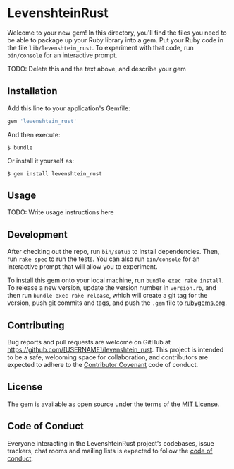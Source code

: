 # LevenshteinRust

Welcome to your new gem! In this directory, you'll find the files you need to be able to package up your Ruby library into a gem. Put your Ruby code in the file `lib/levenshtein_rust`. To experiment with that code, run `bin/console` for an interactive prompt.

TODO: Delete this and the text above, and describe your gem

## Installation

Add this line to your application's Gemfile:

```ruby
gem 'levenshtein_rust'
```

And then execute:

    $ bundle

Or install it yourself as:

    $ gem install levenshtein_rust

## Usage

TODO: Write usage instructions here

## Development

After checking out the repo, run `bin/setup` to install dependencies. Then, run `rake spec` to run the tests. You can also run `bin/console` for an interactive prompt that will allow you to experiment.

To install this gem onto your local machine, run `bundle exec rake install`. To release a new version, update the version number in `version.rb`, and then run `bundle exec rake release`, which will create a git tag for the version, push git commits and tags, and push the `.gem` file to [rubygems.org](https://rubygems.org).

## Contributing

Bug reports and pull requests are welcome on GitHub at https://github.com/[USERNAME]/levenshtein_rust. This project is intended to be a safe, welcoming space for collaboration, and contributors are expected to adhere to the [Contributor Covenant](http://contributor-covenant.org) code of conduct.

## License

The gem is available as open source under the terms of the [MIT License](https://opensource.org/licenses/MIT).

## Code of Conduct

Everyone interacting in the LevenshteinRust project’s codebases, issue trackers, chat rooms and mailing lists is expected to follow the [code of conduct](https://github.com/[USERNAME]/levenshtein_rust/blob/master/CODE_OF_CONDUCT.md).
